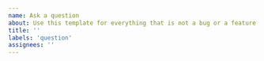 ```yaml
---
name: Ask a question
about: Use this template for everything that is not a bug or a feature request
title: ''
labels: 'question'
assignees: ''
---
```

